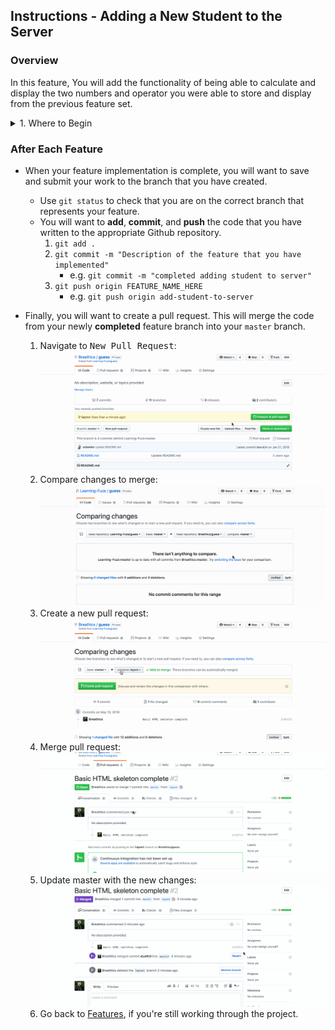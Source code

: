 Instructions - Adding a New Student to the Server
--

### Overview

In this feature, You will add the functionality of being able to calculate and display the two numbers and operator you were able to store and display from the previous feature set.

<details>
<summary>1. Where to Begin</summary>

  - The Following will be completed in your SGT template class.
    - Note, you will have to modify your `handleAdd` method for new functionality
      - It will be used to call the method you are about to create:
      - It will require other changes for the upgraded functionality related to server integration
        - These changes must be completed after you can add students successfully to the server
    - Declare a new method that will be used to add a new student to the server
    - It takes the following parameters
      - studentName
      - studentCourse
      - studentGrade
    - It will send the following data to the server
      - Your api key
      - The student's name
      - The student's course
      - The student's grade
    - It will return the following from the server
      - A boolean on whether the server request was successful
      - An array of errors if any errors occurred during the request
      - The new database generated ID of the student you added
    - In the add student method:
      - Use an AJAX call to the Learning Fuze SGT API to add a new student to the server:
      - Build this method as you did the previous method
        - API configuration object information:
            - datatype:
              - Takes the string "json"
            - URL: `http://s-apis.learningfuze.com/sgt/create`
            - method: post
            - data:
              - This key will contain the object you are sending to the server
                - The object will have four keys:
                  - `"api_key"`
                  - `name`
                  - `course`
                  - `grade`
                - Make sure to assign the proper data to the proper key
            - success:
              - Callback function that will run if your api call is successful
              - Remember that success comes in two types
                - You contact the server and get the data you were requesting
                - You contact the server, but there is an error of some kind that prevents you from receiving what you requested
                - Always check the server response so that you know whether or not your request was truly successful or if you simply made contact with the server
            - error:
              - Callback function that is called when there is an error contacting the server
      - Once you receive confirmation that the student has been added to the server
        - Perform the following in your success callback
          - Call your data retrieval method from the previous Feature Set
      - Once you are able to add a student to the server, retrieve all students from the server, and Update the DOM with the new student
        - Congratulations! You are ready to move on to the next feature set!





</details>





### After Each Feature

- When your feature implementation is complete, you will want to save and submit your work to the branch that you have created.
  - Use `git status` to check that you are on the correct branch that represents your feature.
  - You will want to **add**, **commit**, and **push** the code that you have written to the appropriate Github repository.
    1. `git add .`
    2. `git commit -m "Description of the feature that you have implemented"`
       - e.g. `git commit -m "completed adding student to server"`
    3. `git push origin FEATURE_NAME_HERE`
       - e.g. `git push origin add-student-to-server`

- Finally, you will want to create a pull request. This will merge the code from your newly **completed** feature branch into your `master` branch.

  1. Navigate to <kbd>New Pull Request</kbd>:
  ![Navigate to pull requests](../post-feature/navigate-to-pull-request.gif)
  2. Compare changes to merge:
  ![Compare changes to merge](../post-feature/compare-changes.gif)
  3. Create a new pull request:
  ![Create new pull request](../post-feature/create-pull-request.gif)
  4. Merge pull request:
  ![Merge pull request](../post-feature/merge-pull-request.gif)
  5. Update master with the new changes:
  ![Update master](../post-feature/pull-new-changes.gif)
  6. Go back to [Features](../../README.md#features), if you're still working through the project.

